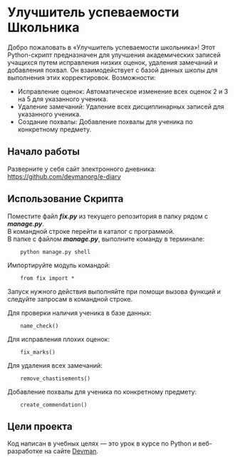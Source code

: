 # Улучшитель успеваемости Школьника

Добро пожаловать в «Улучшитель успеваемости школьника»! Этот Python-скрипт предназначен для улучшения академических записей учащихся путем исправления низких оценок, удаления замечаний и добавления похвал. Он взаимодействует с базой данных школы для выполнения этих корректировок.
Возможности:

* Исправление оценок: Автоматическое изменение всех оценок 2 и 3 на 5 для указанного ученика.
* Удаление замечаний: Удаление всех дисциплинарных записей для указанного ученика.
* Создание похвалы: Добавление похвалы для ученика по конкретному предмету.

## Начало работы
Разверните у себя сайт электронного дневника:
https://github.com/devmanorg/e-diary

## Использование Скрипта

Поместите файл _**fix.py**_ из текущего репозитория в папку рядом с **_manage.py_**.  
В командной строке перейти в каталог с программой.  
В папке с файлом _**manage.py**_, выполните команду в терминале:

        python manage.py shell

Импортируйте модуль командой:

        from fix import *

Запуск нужного действия выполняйте при помощи вызова функций и следуйте запросам в командной строке. 

Для проверки наличия ученика в базе данных:

        name_check()

Для исправления плохих оценок:
    
        fix_marks()

Для удаления всех замечаний:

        remove_chastisements()

Добавление похвалы для ученика по конкретному предмету:

        create_commendation()


## Цели проекта

Код написан в учебных целях — это урок в курсе по Python и веб-разработке на сайте [Devman](https://dvmn.org).
